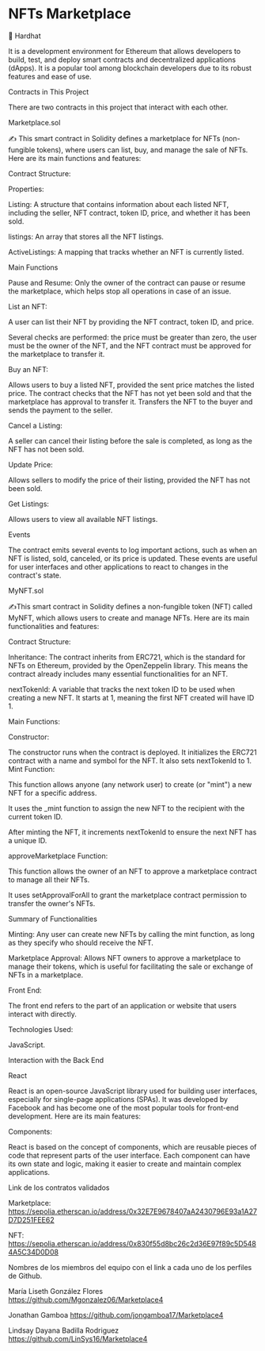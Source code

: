 # NFTs Marketplace 

👷 Hardhat

It is a development environment for Ethereum that allows developers to build, test, and deploy smart contracts and decentralized applications (dApps). It is a popular tool among blockchain developers due to its robust features and ease of use.

Contracts in This Project

There are two contracts in this project that interact with each other.

Marketplace.sol

✍️ This smart contract in Solidity defines a marketplace for NFTs (non-fungible tokens), where users can list, buy, and manage the sale of NFTs. Here are its main functions and features:

Contract Structure:

Properties:

Listing: A structure that contains information about each listed NFT, including the seller, NFT contract, token ID, price, and whether it has been sold.

listings: An array that stores all the NFT listings.

ActiveListings: A mapping that tracks whether an NFT is currently listed.

Main Functions

Pause and Resume: Only the owner of the contract can pause or resume the marketplace, which helps stop all operations in case of an issue.

List an NFT:

A user can list their NFT by providing the NFT contract, token ID, and price.

Several checks are performed: the price must be greater than zero, the user must be the owner of the NFT, and the NFT contract must be approved for the marketplace to transfer it.

Buy an NFT:

Allows users to buy a listed NFT, provided the sent price matches the listed price.
The contract checks that the NFT has not yet been sold and that the marketplace has approval to transfer it.
Transfers the NFT to the buyer and sends the payment to the seller.

Cancel a Listing:

A seller can cancel their listing before the sale is completed, as long as the NFT has not been sold.

Update Price:

Allows sellers to modify the price of their listing, provided the NFT has not been sold.

Get Listings:

Allows users to view all available NFT listings.

Events

The contract emits several events to log important actions, such as when an NFT is listed, sold, canceled, or its price is updated. These events are useful for user interfaces and other applications to react to changes in the contract's state.

MyNFT.sol

✍️This smart contract in Solidity defines a non-fungible token (NFT) called MyNFT, which allows users to create and manage NFTs. Here are its main functionalities and features:

Contract Structure:

Inheritance: The contract inherits from ERC721, which is the standard for NFTs on Ethereum, provided by the OpenZeppelin library. This means the contract already includes many essential functionalities for an NFT.

nextTokenId: A variable that tracks the next token ID to be used when creating a new NFT. It starts at 1, meaning the first NFT created will have ID 1.

Main Functions:

Constructor:

The constructor runs when the contract is deployed. It initializes the ERC721 contract with a name and symbol for the NFT. It also sets nextTokenId to 1.
Mint Function:

This function allows anyone (any network user) to create (or "mint") a new NFT for a specific address.

It uses the _mint function to assign the new NFT to the recipient with the current token ID.

After minting the NFT, it increments nextTokenId to ensure the next NFT has a unique ID.

approveMarketplace Function:

This function allows the owner of an NFT to approve a marketplace contract to manage all their NFTs.

It uses setApprovalForAll to grant the marketplace contract permission to transfer the owner's NFTs.

Summary of Functionalities

Minting: Any user can create new NFTs by calling the mint function, as long as they specify who should receive the NFT.

Marketplace Approval: Allows NFT owners to approve a marketplace to manage their tokens, which is useful for facilitating the sale or exchange of NFTs in a marketplace.

Front End:

The front end refers to the part of an application or website that users interact with directly.

Technologies Used:

JavaScript.

Interaction with the Back End

React 

React is an open-source JavaScript library used for building user interfaces, especially for single-page applications (SPAs). It was developed by Facebook and has become one of the most popular tools for front-end development. Here are its main features:

Components:

React is based on the concept of components, which are reusable pieces of code that represent parts of the user interface. Each component can have its own state and logic, making it easier to create and maintain complex applications.

Link de los contratos validados 

Marketplace: https://sepolia.etherscan.io/address/0x32E7E9678407aA2430796E93a1A27D7D251FEE62 

NFT: https://sepolia.etherscan.io/address/0x830f55d8bc26c2d36E97f89c5D5484A5C34D0D08 

Nombres de los miembros del equipo con el link a cada uno de los perfiles de Github.

María Liseth González Flores https://github.com/Mgonzalez06/Marketplace4

Jonathan Gamboa https://github.com/jongamboa17/Marketplace4

Lindsay Dayana Badilla Rodriguez https://github.com/LinSys16/Marketplace4


